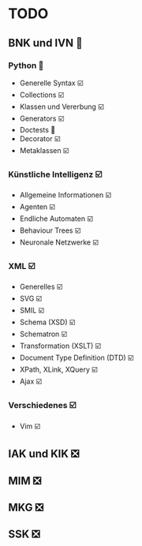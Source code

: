# TODO

## BNK und IVN :large_orange_diamond:

### Python :large_orange_diamond:

* Generelle Syntax :ballot_box_with_check:
* Collections :ballot_box_with_check:
* Klassen und Vererbung :ballot_box_with_check:
* Generators :ballot_box_with_check:
* Doctests :large_orange_diamond:
* Decorator :ballot_box_with_check:
* Metaklassen :ballot_box_with_check:

### Künstliche Intelligenz :ballot_box_with_check:

* Allgemeine Informationen :ballot_box_with_check:
* Agenten :ballot_box_with_check:
* Endliche Automaten :ballot_box_with_check:
* Behaviour Trees :ballot_box_with_check:
* Neuronale Netzwerke :ballot_box_with_check:

### XML :ballot_box_with_check:

* Generelles :ballot_box_with_check:
* SVG :ballot_box_with_check:
* SMIL :ballot_box_with_check:
* Schema (XSD) :ballot_box_with_check:
* Schematron :ballot_box_with_check:
* Transformation (XSLT) :ballot_box_with_check:
* Document Type Definition (DTD) :ballot_box_with_check:
* XPath, XLink, XQuery :ballot_box_with_check:
* Ajax :ballot_box_with_check:

### Verschiedenes :ballot_box_with_check:

* Vim :ballot_box_with_check:

## IAK und KIK :negative_squared_cross_mark:

## MIM :negative_squared_cross_mark:

## MKG :negative_squared_cross_mark:

## SSK :negative_squared_cross_mark:
